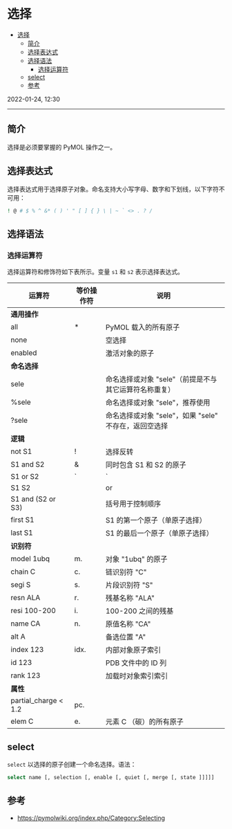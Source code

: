 # 选择

- [选择](#选择)
  - [简介](#简介)
  - [选择表达式](#选择表达式)
  - [选择语法](#选择语法)
    - [选择运算符](#选择运算符)
  - [select](#select)
  - [参考](#参考)

2022-01-24, 12:30
***

## 简介

选择是必须要掌握的 PyMOL 操作之一。

## 选择表达式

选择表达式用于选择原子对象。命名支持大小写字母、数字和下划线，以下字符不可用：

```sh
! @ # $ % ^ &* ( ) ' " [ ] { } \ | ~ ` <> . ? /
```

## 选择语法

### 选择运算符

选择运算符和修饰符如下表所示。变量 `s1` 和 `s2` 表示选择表达式。

|运算符|等价操作符|说明|
|---|---|---|
|**通用操作**|||
|all|*|PyMOL 载入的所有原子|
|none||空选择|
|enabled||激活对象的原子|
|**命名选择**|||
|sele||命名选择或对象 "sele"（前提是不与其它运算符名称重复）|
|%sele||命名选择或对象 "sele"，推荐使用|
|?sele||命名选择或对象 "sele"，如果 "sele" 不存在，返回空选择|
|**逻辑**|||
|not S1|!|选择反转|
|S1 and S2| & |同时包含 S1 和 S2 的原子|
|S1 or S2|`|`|包含 S1 或 S2 的原子|
|S1 S2|| or|
|S1 and (S2 or S3)||括号用于控制顺序|
|first S1||S1 的第一个原子（单原子选择）|
|last S1||S1 的最后一个原子（单原子选择）|
|**识别符**|||
|model 1ubq|m.|对象 "1ubq" 的原子|
|chain C|c.|链识别符 "C"|
|segi S|s.|片段识别符 "S"|
|resn ALA|r.|残基名称 "ALA"|
|resi 100-200|i.|100-200 之间的残基|
|name CA|n.|原值名称 "CA"|
|alt A||备选位置 "A"|
|index 123|idx.|内部对象原子索引|
|id 123||PDB 文件中的 ID 列|
|rank 123||加载时对象索引索引|
|**属性**|||
|partial_charge < 1.2|pc.||
|elem C|e.|元素 C （碳）的所有原子|


## select

`select` 以选择的原子创建一个命名选择。语法：

```sh
select name [, selection [, enable [, quiet [, merge [, state ]]]]]
```

## 参考

- https://pymolwiki.org/index.php/Category:Selecting

